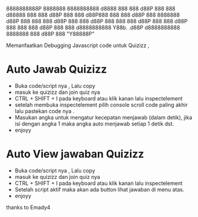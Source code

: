 8888888888P 8888888 8888888888        d8888 888     888 
      d88P    888   888              d88888 888     888 
     d88P     888   888             d88P888 888     888 
    d88P      888   8888888        d88P 888 888     888 
   d88P       888   888           d88P  888 888     888 
  d88P        888   888          d88P   888 888     888 
 d88P         888   888         d8888888888 Y88b. .d88P 
d8888888888 8888888 888        d88P     888  "Y88888P"                         
                                               
Memanfaatkan Debugging Javascript code untuk Quizizz ,

# Auto Jawab Quizizz
- Buka code/script nya , Lalu copy
- masuk ke quizizz dan join quiz nya
- CTRL + SHIFT + I pada keyboard atau klik kanan lalu inspectelement
- setelah membuka inspectelement pilih console scroll code paling akhir lalu pastekan code nya .
- Masukan angka untuk mengatur kecepatan menjawab (dalam detik), jika isi dengan angka 1 maka angka auto menjawab setiap 1 detik dst.
- enjoyy

# Auto View jawaban Quizizz
- Buka code/script nya , Lalu copy
- masuk ke quizizz dan join quiz nya
- CTRL + SHIFT + I pada keyboard atau klik kanan lalu inspectelement
- Setelah script aktif maka akan ada button lihat jawaban di menu atas.
- enjoyy

thanks to Emady4
